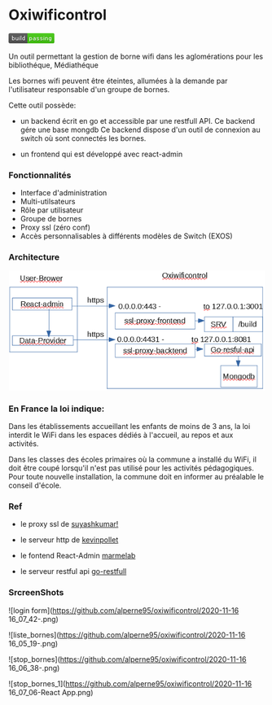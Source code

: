 Oxiwificontrol
==============
[![Build Status](https://github.com/alpern95/oxiwificontrol-lab/blob/master/build-status.png)](https://github.com/alpern95/oxiwificontrol-lab)

Un outil permettant la gestion de borne wifi dans les aglomérations pour les bibliothéque, Médiathéque

Les bornes wifi peuvent être éteintes, allumées à la demande par l'utilisateur responsable d'un groupe de bornes.

Cette outil possède:
 
* un backend écrit en go et accessible par une restfull API.
  Ce backend gére une base mongdb
  Ce backend dispose d'un outil de connexion au switch où sont connectés les bornes.

* un frontend qui est développé avec  react-admin 

### Fonctionnalités
  
- Interface d'administration
- Multi-utilsateurs
- Rôle par utilisateur
- Groupe de bornes 
- Proxy ssl (zéro conf)
- Accès personnalisables à différents modèles de Switch (EXOS)

### Architecture
![Architecture](https://github.com/alpern95/oxiwificontrol-lab/blob/master/archi.png)

 
### En France la loi indique:

Dans les établissements accueillant les enfants de moins de 3 ans, la loi interdit le WiFi dans les espaces dédiés à l'accueil, au repos et aux activités.

Dans les classes des écoles primaires où la commune a installé du WiFi, il doit être coupé lorsqu'il n'est pas utilisé pour les activités pédagogiques. Pour toute nouvelle installation, la commune doit en informer au préalable le conseil d'école.

### Ref
- le proxy ssl de [suyashkumar!](https://github.com/suyashkumar/ssl-proxy)

- le serveur http de [kevinpollet](https://github.com/kevinpollet/srv/)

- le fontend React-Admin [marmelab](https://github.com/marmelab/react-admin)

- le serveur restful api [go-restfull](github.com/emicklei/go-restful)

### SrcreenShots

![login form](https://github.com/alperne95/oxiwificontrol/2020-11-16 16_07_42-.png)


![liste_bornes](https://github.com/alperne95/oxiwificontrol/2020-11-16 16_05_19-.png)


![stop_bornes](https://github.com/alperne95/oxiwificontrol/2020-11-16 16_06_38-.png)


![stop_bornes_1](https://github.com/alperne95/oxiwificontrol/2020-11-16 16_07_06-React App.png)
